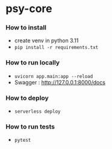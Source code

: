 # psy-core
### How to install
- create venv in python 3.11
- `pip install -r requirements.txt`

### How to run locally
- `uvicorn app.main:app --reload`
- Swagger : http://127.0.0.1:8000/docs

### How to deploy
- `serverless deploy`

### How to run tests
- `pytest`
